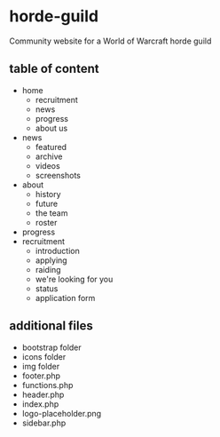 # horde-guild
Community website for a World of Warcraft horde guild

## table of content
- home
  * recruitment
  * news
  * progress
  * about us
- news
  * featured
  * archive
  * videos
  * screenshots
- about
  * history
  * future
  * the team
  * roster
- progress
- recruitment
  * introduction
  * applying
  * raiding
  * we're looking for you
  * status
  * application form
  
## additional files
- bootstrap folder
- icons folder
- img folder
- footer.php
- functions.php
- header.php
- index.php
- logo-placeholder.png
- sidebar.php
